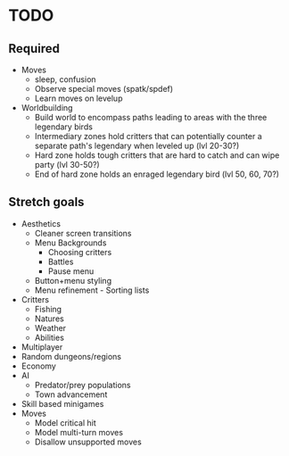# TODO

## Required

* Moves
  * sleep, confusion
  * Observe special moves (spatk/spdef)
  * Learn moves on levelup
* Worldbuilding
  * Build world to encompass paths leading to areas with the three legendary birds
  * Intermediary zones hold critters that can potentially counter a separate path's legendary when leveled up (lvl 20-30?)
  * Hard zone holds tough critters that are hard to catch and can wipe party (lvl 30-50?)
  * End of hard zone holds an enraged legendary bird (lvl 50, 60, 70?)

## Stretch goals

* Aesthetics
  * Cleaner screen transitions
  * Menu Backgrounds
    * Choosing critters
    * Battles
    * Pause menu
  * Button+menu styling
  * Menu refinement - Sorting lists
* Critters
  * Fishing
  * Natures
  * Weather
  * Abilities
* Multiplayer
* Random dungeons/regions
* Economy
* AI
  * Predator/prey populations
  * Town advancement
* Skill based minigames
* Moves
  * Model critical hit
  * Model multi-turn moves
  * Disallow unsupported moves